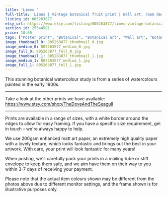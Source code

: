 ```yaml
---
title: 'Limes '
full-title: 'Limes | Vintage botanical fruit print | Wall art, room decor, vintage print, watercolour'
listing_id: 805263877
etsy_url: https://www.etsy.com/listing/805263877/limes-vintage-botanical-fruit-print-wall?utm_source=site&utm_medium=api&utm_campaign=api
section_id: 25544581
price: 10.60
tags: ["Poster print", "Botanical", "Botanical art", "Wall art", "Botanical poster", "Photograph", "Vintage", "Plant", "Watercolour", "High quality print", "Lime", "Citrus fruit", "USDA Pomological"]
image_thumbnail_0: 805263877_thumbnail_0.jpg
image_medium_0: 805263877_medium_0.jpg
image_full_0: 805263877_full_0.jpg
image_thumbnail_1: 805263877_thumbnail_1.jpg
image_medium_1: 805263877_medium_1.jpg
image_full_1: 805263877_full_1.jpg
---
```

This stunning botanical watercolour study is from a series of watercolours painted in the early 1900s.

---

Take a look at the other prints we have available:
https://www.etsy.com/shop/TheDoveAndTheSeagull

----

Prints are available in a range of sizes, with a white border around the edges to allow for easy framing. If you have a specific size requirement, get in touch – we&#39;re always happy to help.

We use 200gsm enhanced matt art paper, an extremely high quality paper with a lovely texture, which looks fantastic and brings out the best in your artwork. With care, your print will look fantastic for many years!

When posting, we&#39;ll carefully pack your prints in a mailing tube or stiff envelope to keep them safe, and we aim have them on their way to you within 3-7 days of receiving your payment.

Please note that the actual item colours shown may be different from the photos above due to different monitor settings, and the frame shown is for illustrative purposes only.
